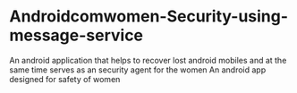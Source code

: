 # Androidcomwomen-Security-using-message-service
An android application that helps to recover lost android mobiles and at the same time serves as an security agent for the women
An android app designed for safety of women
